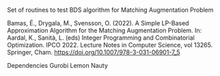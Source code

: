 Set of routines to test BDS algorithm for Matching Augmentation Problem

Bamas, É., Drygala, M., Svensson, O. (2022). A Simple LP-Based Approximation Algorithm for the Matching Augmentation Problem. In: Aardal, K., Sanità, L. (eds) Integer Programming and Combinatorial Optimization. IPCO 2022. Lecture Notes in Computer Science, vol 13265. Springer, Cham. https://doi.org/10.1007/978-3-031-06901-7_5


Dependencies
	Gurobi
	Lemon
	Nauty

	